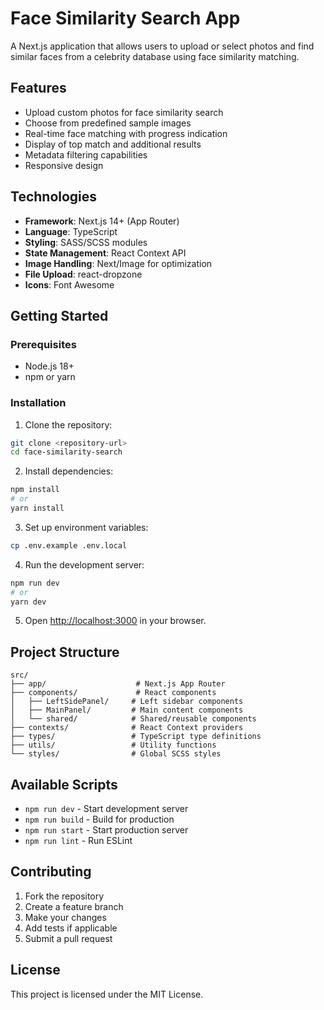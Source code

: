 # Face Similarity Search App

A Next.js application that allows users to upload or select photos and find similar faces from a celebrity database using face similarity matching.

## Features

- Upload custom photos for face similarity search
- Choose from predefined sample images
- Real-time face matching with progress indication
- Display of top match and additional results
- Metadata filtering capabilities
- Responsive design

## Technologies

- **Framework**: Next.js 14+ (App Router)
- **Language**: TypeScript
- **Styling**: SASS/SCSS modules
- **State Management**: React Context API
- **Image Handling**: Next/Image for optimization
- **File Upload**: react-dropzone
- **Icons**: Font Awesome

## Getting Started

### Prerequisites

- Node.js 18+
- npm or yarn

### Installation

1. Clone the repository:

```bash
git clone <repository-url>
cd face-similarity-search
```

2. Install dependencies:

```bash
npm install
# or
yarn install
```

3. Set up environment variables:

```bash
cp .env.example .env.local
```

4. Run the development server:

```bash
npm run dev
# or
yarn dev
```

5. Open [http://localhost:3000](http://localhost:3000) in your browser.

## Project Structure

```
src/
├── app/                    # Next.js App Router
├── components/             # React components
│   ├── LeftSidePanel/     # Left sidebar components
│   ├── MainPanel/         # Main content components
│   └── shared/            # Shared/reusable components
├── contexts/              # React Context providers
├── types/                 # TypeScript type definitions
├── utils/                 # Utility functions
└── styles/                # Global SCSS styles
```

## Available Scripts

- `npm run dev` - Start development server
- `npm run build` - Build for production
- `npm run start` - Start production server
- `npm run lint` - Run ESLint

## Contributing

1. Fork the repository
2. Create a feature branch
3. Make your changes
4. Add tests if applicable
5. Submit a pull request

## License

This project is licensed under the MIT License.
